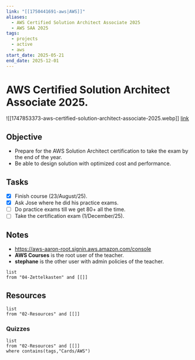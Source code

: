 ```yaml
---
link: "[[1750441691-aws|AWS]]"
aliases:
  - AWS Certified Solution Architect Associate 2025
  - AWS SAA 2025
tags:
  - projects
  - active
  - aws
start_date: 2025-05-21
end_date: 2025-12-01
---
```

# AWS Certified Solution Architect Associate 2025.
![[1747853373-aws-certified-solution-architect-associate-2025.webp]]
[link](https://aws.amazon.com/es/certification/certified-solutions-architect-associate/)
## Objective
- Prepare for the AWS Solution Architect certification to take the exam by the end of the year.
- Be able to design solution with optimized cost and performance.
## Tasks
- [x] Finish course (23/August/25).
- [x] Ask Jose where he did his practice exams.
- [ ] Do practice exams till we get 80+ all the time.
- [ ] Take the certification exam (1/December/25).
## Notes
- https://aws-aaron-root.signin.aws.amazon.com/console
- **AWS Courses** is the root user of the teacher.
- **stephane** is the other user with admin policies of the teacher.

```dataview
list
from "04-Zettelkasten" and [[]]
```

## Resources
```dataview
list
from "02-Resources" and [[]]
```

### Quizzes
```dataview
list
from "02-Resources" and [[]]
where contains(tags,"Cards/AWS")
```